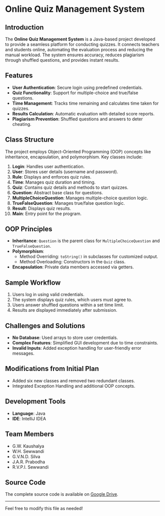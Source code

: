 # Online Quiz Management System

## Introduction
The **Online Quiz Management System** is a Java-based project developed to provide a seamless platform for conducting quizzes. It connects teachers and students online, automating the evaluation process and reducing the manual workload. The system ensures accuracy, reduces plagiarism through shuffled questions, and provides instant results.

## Features
- **User Authentication**: Secure login using predefined credentials.
- **Quiz Functionality**: Support for multiple-choice and true/false questions.
- **Time Management**: Tracks time remaining and calculates time taken for quizzes.
- **Results Calculation**: Automatic evaluation with detailed score reports.
- **Plagiarism Prevention**: Shuffled questions and answers to deter cheating.

## Class Structure
The project employs Object-Oriented Programming (OOP) concepts like inheritance, encapsulation, and polymorphism. Key classes include:
1. **Login**: Handles user authentication.
2. **User**: Stores user details (username and password).
3. **Rule**: Displays and enforces quiz rules.
4. **Time**: Manages quiz duration and timing.
5. **Quiz**: Contains quiz details and methods to start quizzes.
6. **Question**: Abstract base class for questions.
7. **MultipleChoiceQuestion**: Manages multiple-choice question logic.
8. **TrueFalseQuestion**: Manages true/false question logic.
9. **Result**: Displays quiz results.
10. **Main**: Entry point for the program.

## OOP Principles
- **Inheritance**: `Question` is the parent class for `MultipleChoiceQuestion` and `TrueFalseQuestion`.
- **Polymorphism**:
  - Method Overriding: `toString()` in subclasses for customized output.
  - Method Overloading: Constructors in the `Quiz` class.
- **Encapsulation**: Private data members accessed via getters.

## Sample Workflow
1. Users log in using valid credentials.
2. The system displays quiz rules, which users must agree to.
3. Users answer shuffled questions within a set time limit.
4. Results are displayed immediately after submission.

## Challenges and Solutions
- **No Database**: Used arrays to store user credentials.
- **Complex Features**: Simplified GUI development due to time constraints.
- **Invalid Inputs**: Added exception handling for user-friendly error messages.

## Modifications from Initial Plan
- Added six new classes and removed two redundant classes.
- Integrated Exception Handling and additional OOP concepts.

## Development Tools
- **Language**: Java
- **IDE**: IntelliJ IDEA

## Team Members
- G.W. Kaushalya
- W.H. Sewwandi
- G.V.N.D. Silva
- J.A.R. Prabodha
- R.V.P.I. Sewwandi

## Source Code
The complete source code is available on [Google Drive](https://drive.google.com/drive/folders/17-MwALmGURXjW_Jnhx3HHJJi09mCZSBN?usp=sharing).

---

Feel free to modify this file as needed!
